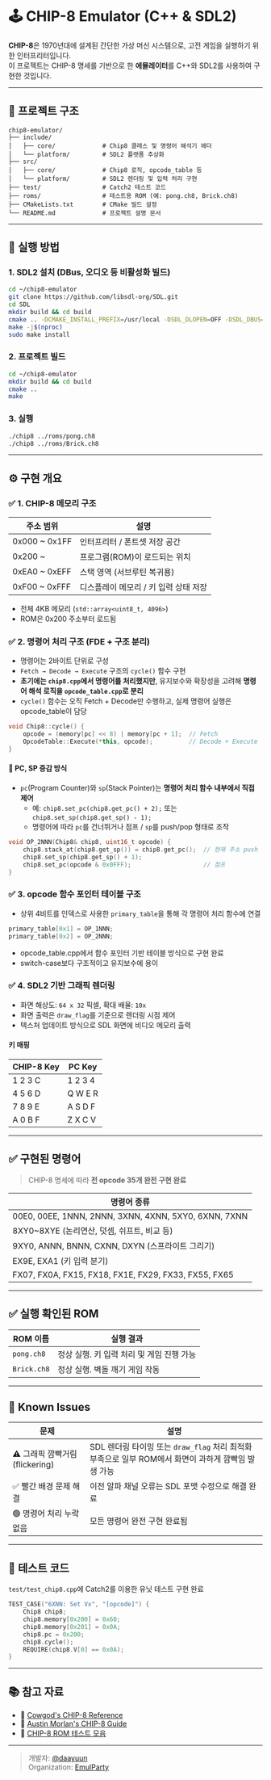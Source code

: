 # 🕹️ CHIP-8 Emulator (C++ & SDL2)

**CHIP-8**은 1970년대에 설계된 간단한 가상 머신 시스템으로, 고전 게임을 실행하기 위한 인터프리터입니다.  
이 프로젝트는 CHIP-8 명세를 기반으로 한 **에뮬레이터**를 C++와 SDL2를 사용하여 구현한 것입니다.

---

## 📁 프로젝트 구조

```
chip8-emulator/
├── include/
│   ├── core/             # Chip8 클래스 및 명령어 해석기 헤더
│   └── platform/         # SDL2 플랫폼 추상화
├── src/
│   ├── core/             # Chip8 로직, opcode_table 등
│   └── platform/         # SDL2 렌더링 및 입력 처리 구현
├── test/                 # Catch2 테스트 코드
├── roms/                 # 테스트용 ROM (예: pong.ch8, Brick.ch8)
├── CMakeLists.txt        # CMake 빌드 설정
└── README.md             # 프로젝트 설명 문서
```

---

## 🚀 실행 방법

### 1. SDL2 설치 (DBus, 오디오 등 비활성화 빌드)

```bash
cd ~/chip8-emulator
git clone https://github.com/libsdl-org/SDL.git
cd SDL
mkdir build && cd build
cmake .. -DCMAKE_INSTALL_PREFIX=/usr/local -DSDL_DLOPEN=OFF -DSDL_DBUS=OFF -DSDL_PULSEAUDIO=OFF -DSDL_ALSA=OFF
make -j$(nproc)
sudo make install
```

### 2. 프로젝트 빌드

```bash
cd ~/chip8-emulator
mkdir build && cd build
cmake ..
make
```

### 3. 실행

```bash
./chip8 ../roms/pong.ch8
./chip8 ../roms/Brick.ch8
```

---

## ⚙️ 구현 개요

### ✅ 1. CHIP-8 메모리 구조

| 주소 범위        | 설명                          |
|------------------|-------------------------------|
| 0x000 ~ 0x1FF     | 인터프리터 / 폰트셋 저장 공간       |
| 0x200 ~           | 프로그램(ROM)이 로드되는 위치      |
| 0xEA0 ~ 0xEFF     | 스택 영역 (서브루틴 복귀용)         |
| 0xF00 ~ 0xFFF     | 디스플레이 메모리 / 키 입력 상태 저장 |

- 전체 4KB 메모리 (`std::array<uint8_t, 4096>`)
- ROM은 0x200 주소부터 로드됨

### ✅ 2. 명령어 처리 구조 (FDE + 구조 분리)

- 명령어는 2바이트 단위로 구성
- `Fetch → Decode → Execute` 구조의 `cycle()` 함수 구현
- **초기에는 `chip8.cpp`에서 명령어를 처리했지만**, 유지보수와 확장성을 고려해 **명령어 해석 로직을 `opcode_table.cpp`로 분리**
- `cycle()` 함수는 오직 Fetch + Decode만 수행하고, 실제 명령어 실행은 opcode_table이 담당

```cpp
void Chip8::cycle() {
    opcode = (memory[pc] << 8) | memory[pc + 1];  // Fetch
    OpcodeTable::Execute(*this, opcode);          // Decode + Execute
}
```

#### 📌 PC, SP 증감 방식

- `pc`(Program Counter)와 `sp`(Stack Pointer)는 **명령어 처리 함수 내부에서 직접 제어**
  - 예: `chip8.set_pc(chip8.get_pc() + 2);` 또는 `chip8.set_sp(chip8.get_sp() - 1);`
  - 명령어에 따라 `pc`를 건너뛰거나 점프 / `sp`를 push/pop 형태로 조작

```cpp
void OP_2NNN(Chip8& chip8, uint16_t opcode) {
    chip8.stack_at(chip8.get_sp()) = chip8.get_pc();  // 현재 주소 push
    chip8.set_sp(chip8.get_sp() + 1);
    chip8.set_pc(opcode & 0x0FFF);                    // 점프
}
```

### ✅ 3. opcode 함수 포인터 테이블 구조

- 상위 4비트를 인덱스로 사용한 `primary_table`을 통해 각 명령어 처리 함수에 연결

```cpp
primary_table[0x1] = OP_1NNN;
primary_table[0x2] = OP_2NNN;
```

- opcode_table.cpp에서 함수 포인터 기반 테이블 방식으로 구현 완료
- switch-case보다 구조적이고 유지보수에 용이

### ✅ 4. SDL2 기반 그래픽 렌더링

- 화면 해상도: `64 x 32` 픽셀, 확대 배율: `10x`
- 화면 출력은 `draw_flag`를 기준으로 렌더링 시점 제어
- 텍스처 업데이트 방식으로 SDL 화면에 비디오 메모리 출력

#### 키 매핑

| CHIP-8 Key | PC Key |
|------------|--------|
| 1 2 3 C    | 1 2 3 4 |
| 4 5 6 D    | Q W E R |
| 7 8 9 E    | A S D F |
| A 0 B F    | Z X C V |

---

## ✅ 구현된 명령어

> CHIP-8 명세에 따라 **전 opcode 35개 완전 구현 완료**

| 명령어 종류 |
|-------------|
| 00E0, 00EE, 1NNN, 2NNN, 3XNN, 4XNN, 5XY0, 6XNN, 7XNN |
| 8XY0~8XYE (논리연산, 덧셈, 쉬프트, 비교 등) |
| 9XY0, ANNN, BNNN, CXNN, DXYN (스프라이트 그리기) |
| EX9E, EXA1 (키 입력 분기) |
| FX07, FX0A, FX15, FX18, FX1E, FX29, FX33, FX55, FX65 |

---

## ✅ 실행 확인된 ROM

| ROM 이름 | 실행 결과 |
|----------|-----------|
| `pong.ch8` | 정상 실행. 키 입력 처리 및 게임 진행 가능 |
| `Brick.ch8` | 정상 실행. 벽돌 깨기 게임 작동 |

---

## 🐞 Known Issues

| 문제                           | 설명                                                                 |
|--------------------------------|----------------------------------------------------------------------|
| ⚠️ 그래픽 깜빡거림 (flickering) | SDL 렌더링 타이밍 또는 `draw_flag` 처리 최적화 부족으로 일부 ROM에서 화면이 과하게 깜빡임 발생 가능 |
| ✅ 빨간 배경 문제 해결          | 이전 알파 채널 오류는 SDL 포맷 수정으로 해결 완료                         |
| 🟢 명령어 처리 누락 없음         | 모든 명령어 완전 구현 완료됨                                          |

---

## 🔬 테스트 코드

`test/test_chip8.cpp`에 Catch2를 이용한 유닛 테스트 구현 완료

```cpp
TEST_CASE("6XNN: Set Vx", "[opcode]") {
    Chip8 chip8;
    chip8.memory[0x200] = 0x60;
    chip8.memory[0x201] = 0x0A;
    chip8.pc = 0x200;
    chip8.cycle();
    REQUIRE(chip8.V[0] == 0x0A);
}
```

---

## 📚 참고 자료

- 📘 [Cowgod's CHIP-8 Reference](http://devernay.free.fr/hacks/chip8/C8TECH10.HTM)
- 📗 [Austin Morlan's CHIP-8 Guide](https://austinmorlan.com/posts/chip8_emulator/)
- 📁 [CHIP-8 ROM 테스트 모음](https://github.com/dmatlack/chip8/tree/master/roms)

---

> 개발자: [@daayuun](https://github.com/daayuun)  
> Organization: [EmulParty](https://github.com/EmulParty)
